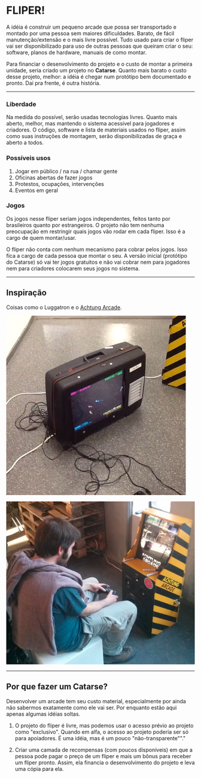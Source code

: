 # FLIPER!

A idéia é construir um pequeno arcade que possa ser transportado e montado por uma pessoa sem maiores dificuldades. Barato, de fácil manutenção/extensão e o mais livre possível. Tudo usado para criar o fliper vai ser disponibilizado para uso de outras pessoas que queiram criar o seu: software, planos de hardware, manuais de como montar.

Para financiar o desenvolvimento do projeto e o custo de montar a primeira unidade, seria criado um projeto no **Catarse**. Quanto mais barato o custo desse projeto, melhor: a idéia é chegar num protótipo bem documentado e pronto. Daí pra frente, é outra história.

---

### Liberdade

Na medida do possível, serão usadas tecnologias livres. Quanto mais aberto, melhor, mas mantendo o sistema acessível para jogadores e criadores. O código, software e lista de materiais usados no fliper, assim como suas instruções de montagem, serão disponibilizadas de graça e aberto a todos.

### Possíveis usos

1. Jogar em público / na rua / chamar gente
2. Oficinas abertas de fazer jogos
3. Protestos, ocupações, intervenções
4. Eventos em geral

### Jogos

Os jogos nesse fliper seriam jogos independentes, feitos tanto por brasileiros quanto por estrangeiros. O projeto não tem nenhuma preocupação em restringir quais jogos vão rodar em cada fliper. Isso é a cargo de quem montar/usar.

O fliper não conta com nenhum mecanismo para cobrar pelos jogos. Isso fica a cargo de cada pessoa que montar o seu. A versão inicial (protótipo do Catarse) só vai ter jogos gratuitos e não vai cobrar nem para jogadores nem para criadores colocarem seus jogos no sistema.

---

## Inspiração

Coisas como o Luggatron e o [Achtung Arcade](http://achtungarcade.com/).

![Luggatron](Imagens/luggatron.jpg)

![Achtung Arcade](Imagens/achtung.png)


---

## Por que fazer um Catarse?

Desenvolver um arcade tem seu custo material, especialmente por ainda não sabermos exatamente como ele vai ser. Por enquanto estão aqui apenas algumas idéias soltas.

1. O projeto do fliper é livre, mas podemos usar o acesso prévio ao projeto como "exclusivo". Quando em alfa, o acesso ao projeto poderia ser só para apoiadores. É uma idéia, mas é um pouco "não-transparente""."

2. Criar uma camada de recompensas (com poucos disponíveis) em que a pessoa pode pagar o preço de um fliper e mais um bônus para receber um fliper pronto. Assim, ela financia o desenvolvimento do projeto e leva uma cópia para ela.

